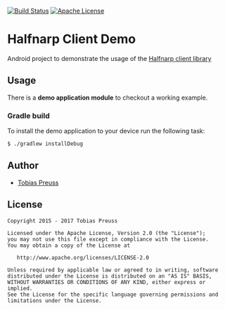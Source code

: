 [![Build Status](https://travis-ci.org/johnjohndoe/HalfnarpClientDemo.svg)](https://travis-ci.org/johnjohndoe/HalfnarpClientDemo) [![Apache License](http://img.shields.io/badge/license-Apache%20License%202.0-lightgrey.svg)](http://choosealicense.com/licenses/apache-2.0/)

# Halfnarp Client Demo

Android project to demonstrate the usage of the [Halfnarp client library][halfnarp-client]


## Usage

There is a **demo application module** to checkout a working example.


### Gradle build

To install the demo application to your device run the following task:

```bash
$ ./gradlew installDebug
```



## Author

* [Tobias Preuss][tobias-preuss]

## License

    Copyright 2015 - 2017 Tobias Preuss

    Licensed under the Apache License, Version 2.0 (the "License");
    you may not use this file except in compliance with the License.
    You may obtain a copy of the License at

       http://www.apache.org/licenses/LICENSE-2.0

    Unless required by applicable law or agreed to in writing, software
    distributed under the License is distributed on an "AS IS" BASIS,
    WITHOUT WARRANTIES OR CONDITIONS OF ANY KIND, either express or implied.
    See the License for the specific language governing permissions and
    limitations under the License.


[halfnarp-client]: https://github.com/johnjohndoe/HalfnarpClient
[tobias-preuss]: https://github.com/johnjohndoe
